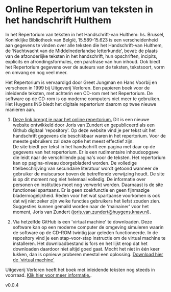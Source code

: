 # Online Repertorium van teksten in het handschrift Hulthem

In het Repertorium van teksten in het Handschrift-van Hulthem: hs. Brussel, Koninklijke Bibliotheek van België, 15.589-15.623 is een verscheidenheid aan gegevens te vinden over alle teksten die het Handschrift-van Hulthem, de ‘Nachtwacht van de Middelnederlandse letterkunde’, bevat: de plaats van de afzonderlijke teksten in het handschrift, hun opschriften, incipits, explicits en afrondingsformules, een parafrase van hun inhoud. Ook biedt het Repertorium gegevens over de auteurs van de teksten, tekstsoort, vorm en omvang en nog veel meer.

Het Repertorium is vervaardigd door Greet Jungman en Hans Voorbij en verscheen in 1999 bij Uitgeverij Verloren. Een papieren boek voor de inleidende teksten, met achterin een CD-rom met het Repertorium. De software op de CD-rom is op moderne computers niet meer te gebruiken. Het Huygens ING biedt het digitale repertorium daarom op twee nieuwe manieren aan.

1. [Deze link brengt je naar het online repertorium.](public/hulthem_repertorium_contents.html) Dit is een nieuwe website ontwikkeld door Joris van Zundert en gepubliceerd als een Github digitaal 'repository'. Op deze website vind je per tekst uit het handschrift gegevens die beschikbaar waren in het repertorium. Voor de meeste gebruikers zal deze optie het meest effectief zijn.  
  De site biedt per tekst in het handschrift een pagina met daar op de gegevens van het repertorium. Er is een rudimentaire inhoudsopgave die leidt naar de verschillende pagina's voor de teksten. Het repertorium kan op pagina-niveau doorgebladerd worden. De volledige titelbeschrijving van secundaire literatuur wordt getoond wanneer de gebruiker de muiscursor boven de betreffende verwijzing houdt.
  De site is op dit moment nog niet helemaal volledig. De informatie over personen en instituties moet nog verwerkt worden. Daarnaast is de site functioneel spartaans. Er is geen zoekfunctie en geen fijnmazige bladermogelijkheid. Reden voor het wat spartaanse voorkomen is ook dat wij niet zeker zijn welke functies gebruikers het liefst zouden zien. Suggesties kunnen gemaild worden naar de 'mainainer' voor het moment, Joris van Zundert (joris.van.zundert@huygens.knaw.nl). 

2. Via hetzelfde GitHub is een 'virtual machine' te downloaden. Deze software kan op een moderne computer de omgeving simuleren waarin de software op de CD-ROM twintig jaar geleden functioneerde. In de repository vind je een stap-voor-stap instructie om de virtual machine te installeren. Het downloadbestand is fors en het lijkt erop dat het downloaden daardoor niet altijd goed gaat. Mocht het niet in één keer lukken, dan is opnieuw proberen meestal een oplossing. [Download hier de 'virtual machine'](https://github.com/HuygensING/hulthem)  

Uitgeverij Verloren heeft het boek met inleidende teksten nog steeds in voorraad. [Klik hier voor meer informatie.](https://verloren.nl/boeken/2086/262/165/middeleeuwen/repertorium-van-teksten-in-het-handschrift-van-hulthem).

v0.0.4
